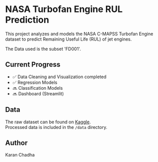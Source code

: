 # NASA Turbofan Engine RUL Prediction

This project analyzes and models the NASA C-MAPSS Turbofan Engine dataset to predict Remaining Useful Life (RUL) of jet engines.

The Data used is the subset 'FD001'.

## Current Progress
- ✅ Data Cleaning and Visualization completed
- ✅ Regression Models
- 🔜 Classification Models
- 🔜 Dashboard (Streamlit)

## Data
The raw dataset can be found on [Kaggle](https://www.kaggle.com/datasets/behrad3d/nasa-cmaps/data).  
Processed data is included in the `/data` directory.

## Author
Karan Chadha
